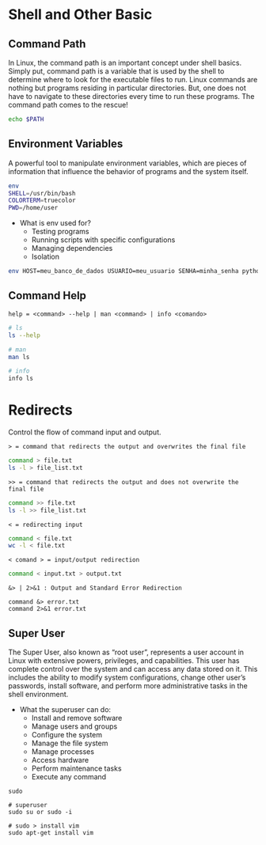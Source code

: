 # Shell and Other Basic

## Command Path

In Linux, the command path is an important concept under shell basics. Simply put, command path is a variable that is used by the shell to determine where to look for the executable files to run. Linux commands are nothing but programs residing in particular directories. But, one does not have to navigate to these directories every time to run these programs. The command path comes to the rescue!

```bash
echo $PATH  
```

## Environment Variables

A powerful tool to manipulate environment variables, which are pieces of information that influence the behavior of programs and the system itself.

```bash
env
SHELL=/usr/bin/bash
COLORTERM=truecolor
PWD=/home/user 
```

- What is env used for?
  - Testing programs
  - Running scripts with specific configurations
  - Managing dependencies
  - Isolation

```bash
env HOST=meu_banco_de_dados USUARIO=meu_usuario SENHA=minha_senha python meu_script.py 
```

## Command Help

`help = <command> --help | man <command> | info <comando>`

```bash
# ls
ls --help

# man
man ls

# info
info ls
```

# Redirects

Control the flow of command input and output.

`> = command that redirects the output and overwrites the final file`

```bash
command > file.txt
ls -l > file_list.txt  
```

`>> = command that redirects the output and does not overwrite the final file`

```bash
command >> file.txt
ls -l >> file_list.txt  
```

`< = redirecting input`

```bash
command < file.txt
wc -l < file.txt  
```

`< comand > = input/output redirection`

```bash
command < input.txt > output.txt  
```

`&> | 2>&1 : Output and Standard Error Redirection`

```
command &> error.txt
command 2>&1 error.txt   
```

## Super User

The Super User, also known as “root user”, represents a user account in Linux with extensive powers, privileges, and capabilities. This user has complete control over the system and can access any data stored on it. This includes the ability to modify system configurations, change other user’s passwords, install software, and perform more administrative tasks in the shell environment.

- What the superuser can do:
  - Install and remove software
  - Manage users and groups
  - Configure the system
  - Manage the file system
  - Manage processes
  - Access hardware
  - Perform maintenance tasks
  - Execute any command

`sudo`

```shell
# superuser
sudo su or sudo -i

# sudo > install vim
sudo apt-get install vim
```
